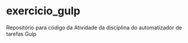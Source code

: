 # exercicio_gulp
Repositório para código da Atividade da disciplina do automatizador de tarefas Gulp
